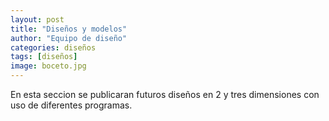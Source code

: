 ```yaml
---
layout: post
title: "Diseños y modelos"
author: "Equipo de diseño"
categories: diseños
tags: [diseños]
image: boceto.jpg
---
```


En esta seccion se publicaran futuros diseños en 2 y tres dimensiones con uso de diferentes programas. 
